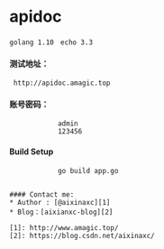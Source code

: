 # apidoc

<code>golang 1.10</code> &nbsp; <code>echo 3.3</code>

#### 测试地址：
     http://apidoc.amagic.top

#### 账号密码：
                admin
                123456


#### Build Setup

                go build app.go

```

#### Contact me:
* Author : [@aixinaxc][1]
* Blog：[aixianxc-blog][2]

[1]: http://www.amagic.top/
[2]: https://blog.csdn.net/aixinaxc/
